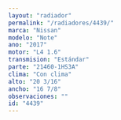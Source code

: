 ```yaml
---
layout: "radiador"
permalink: "/radiadores/4439/"
marca: "Nissan"
modelo: "Note"
ano: "2017"
motor: "L4 1.6"
transmision: "Estándar"
parte: "21460-1HS3A"
clima: "Con clima"
alto: "20 3/16"
ancho: "16 7/8"
observaciones: ""
id: "4439"
---
```


